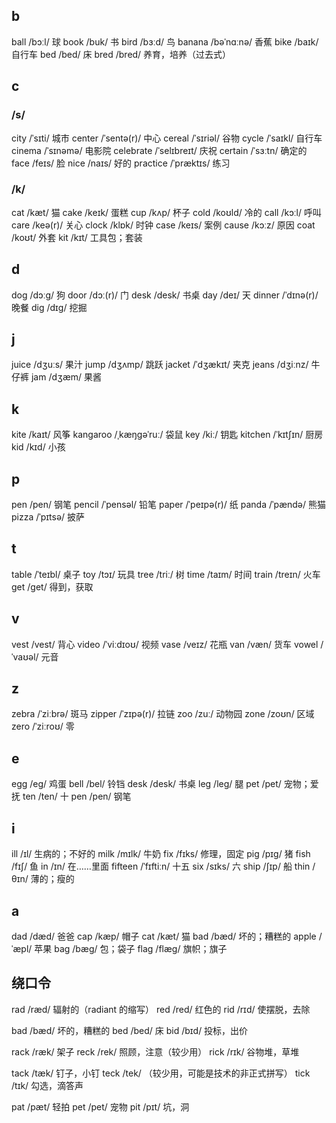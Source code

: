 ## b

ball /bɔːl/ 球
book /buk/ 书
bird /bɜːd/ 鸟
banana /bəˈnɑːnə/ 香蕉
bike /baɪk/ 自行车
bed /bed/ 床
bred /bred/ 养育，培养（过去式）

## c

### /s/

city /ˈsɪti/ 城市
center /ˈsentə(r)/ 中心
cereal /ˈsɪriəl/ 谷物
cycle /ˈsaɪkl/ 自行车
cinema /ˈsɪnəmə/ 电影院
celebrate /ˈselɪbreɪt/ 庆祝
certain /ˈsɜːtn/ 确定的
face /feɪs/ 脸
nice /naɪs/ 好的
practice /ˈpræktɪs/ 练习

### /k/

cat /kæt/ 猫
cake /keɪk/ 蛋糕
cup /kʌp/ 杯子
cold /koʊld/ 冷的
call /kɔːl/ 呼叫
care /keə(r)/ 关心
clock /klɒk/ 时钟
case /keɪs/ 案例
cause /kɔːz/ 原因
coat /koʊt/ 外套
kit /kɪt/ 工具包；套装

## d

dog /dɔːg/ 狗
door /dɔː(r)/ 门
desk /desk/ 书桌
day /deɪ/ 天
dinner /ˈdɪnə(r)/ 晚餐
dig /dɪɡ/ 挖掘

## j

juice /dʒuːs/ 果汁
jump /dʒʌmp/ 跳跃
jacket /ˈdʒækɪt/ 夹克
jeans /dʒiːnz/ 牛仔裤
jam /dʒæm/ 果酱

## k

kite /kaɪt/ 风筝
kangaroo /ˌkæŋɡəˈruː/ 袋鼠
key /kiː/ 钥匙
kitchen /ˈkɪtʃɪn/ 厨房
kid /kɪd/ 小孩

## p

pen /pen/ 钢笔
pencil /ˈpensəl/ 铅笔
paper /ˈpeɪpə(r)/ 纸
panda /ˈpændə/ 熊猫
pizza /ˈpɪtsə/ 披萨

## t

table /ˈteɪbl/ 桌子
toy /tɔɪ/ 玩具
tree /triː/ 树
time /taɪm/ 时间
train /treɪn/ 火车
get /ɡet/ 得到，获取

## v

vest /vest/ 背心
video /ˈviːdɪoʊ/ 视频
vase /veɪz/ 花瓶
van /væn/ 货车
vowel /ˈvaʊəl/ 元音

## z

zebra /ˈziːbrə/ 斑马
zipper /ˈzɪpə(r)/ 拉链
zoo /zuː/ 动物园
zone /zoʊn/ 区域
zero /ˈziːroʊ/ 零

## e

egg /eɡ/ 鸡蛋
bell /bel/ 铃铛
desk /desk/ 书桌
leg /leɡ/ 腿
pet /pet/ 宠物；爱抚
ten /ten/ 十
pen /pen/ 钢笔

## i

ill /ɪl/ 生病的；不好的
milk /mɪlk/ 牛奶
fix /fɪks/ 修理，固定
pig /pɪɡ/ 猪
fish /fɪʃ/ 鱼
in /ɪn/ 在……里面
fifteen /ˈfɪftiːn/ 十五
six /sɪks/ 六
ship /ʃɪp/ 船
thin /θɪn/ 薄的；瘦的

## a

dad /dæd/ 爸爸
cap /kæp/ 帽子
cat /kæt/ 猫
bad /bæd/ 坏的；糟糕的
apple /ˈæpl/ 苹果
bag /bæɡ/ 包；袋子
flag /flæɡ/ 旗帜；旗子

## 绕口令

rad /ræd/ 辐射的（radiant 的缩写）
red /red/ 红色的
rid /rɪd/ 使摆脱，去除

bad /bæd/ 坏的，糟糕的
bed /bed/ 床
bid /bɪd/ 投标，出价

rack /ræk/ 架子
reck /rek/ 照顾，注意（较少用）
rick /rɪk/ 谷物堆，草堆

tack /tæk/ 钉子，小钉
teck /tek/ （较少用，可能是技术的非正式拼写）
tick /tɪk/ 勾选，滴答声

pat /pæt/ 轻拍
pet /pet/ 宠物
pit /pɪt/ 坑，洞
